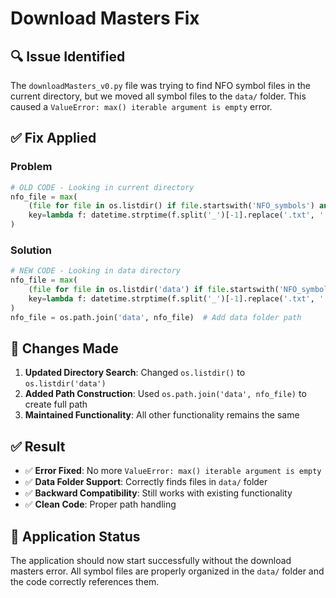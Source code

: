 # Download Masters Fix

## 🔍 **Issue Identified**
The `downloadMasters_v0.py` file was trying to find NFO symbol files in the current directory, but we moved all symbol files to the `data/` folder. This caused a `ValueError: max() iterable argument is empty` error.

## ✅ **Fix Applied**

### **Problem**
```python
# OLD CODE - Looking in current directory
nfo_file = max(
    (file for file in os.listdir() if file.startswith('NFO_symbols') and file.endswith('.txt')),
    key=lambda f: datetime.strptime(f.split('_')[-1].replace('.txt', ''), '%Y-%m-%d')
)
```

### **Solution**
```python
# NEW CODE - Looking in data directory
nfo_file = max(
    (file for file in os.listdir('data') if file.startswith('NFO_symbols') and file.endswith('.txt')),
    key=lambda f: datetime.strptime(f.split('_')[-1].replace('.txt', ''), '%Y-%m-%d')
)
nfo_file = os.path.join('data', nfo_file)  # Add data folder path
```

## 🎯 **Changes Made**

1. **Updated Directory Search**: Changed `os.listdir()` to `os.listdir('data')`
2. **Added Path Construction**: Used `os.path.join('data', nfo_file)` to create full path
3. **Maintained Functionality**: All other functionality remains the same

## ✅ **Result**
- ✅ **Error Fixed**: No more `ValueError: max() iterable argument is empty`
- ✅ **Data Folder Support**: Correctly finds files in `data/` folder
- ✅ **Backward Compatibility**: Still works with existing functionality
- ✅ **Clean Code**: Proper path handling

## 🚀 **Application Status**
The application should now start successfully without the download masters error. All symbol files are properly organized in the `data/` folder and the code correctly references them.
